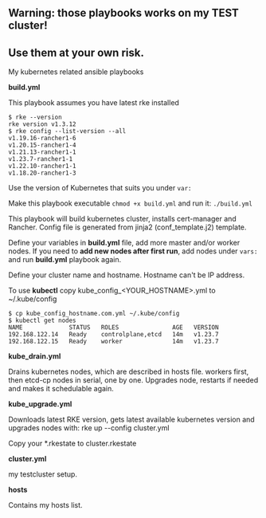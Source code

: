 ## Warning: those playbooks works on my TEST cluster! 
## Use them at your own risk.

My kubernetes related ansible playbooks

**build.yml**

This playbook assumes you have latest rke installed
```
$ rke --version
rke version v1.3.12
$ rke config --list-version --all
v1.19.16-rancher1-6
v1.20.15-rancher1-4
v1.21.13-rancher1-1
v1.23.7-rancher1-1
v1.22.10-rancher1-1
v1.18.20-rancher1-3
```
Use the version of Kubernetes that suits you under `var:`

Make this playbook executable `chmod +x build.yml` and run it: `./build.yml`

This playbook will build kubernetes cluster, installs cert-manager and Rancher. Config file is generated from jinja2 (conf_template.j2) template.

Define your variables in **build.yml** file, add more master and/or worker nodes. If you need to **add new nodes after first run**, add nodes under `vars:` and run **build.yml** playbook again.

Define your cluster name and hostname. Hostname can't be IP address.

To use **kubectl** copy kube_config_<YOUR_HOSTNAME>.yml to ~/.kube/config
```
$ cp kube_config_hostname.com.yml ~/.kube/config 
$ kubectl get nodes
NAME             STATUS   ROLES               AGE   VERSION
192.168.122.14   Ready    controlplane,etcd   14m   v1.23.7
192.168.122.15   Ready    worker              14m   v1.23.7
```

**kube_drain.yml**

Drains kubernetes nodes, which are described in hosts file. workers first, then etcd-cp nodes in serial, one by one.
Upgrades node, restarts if needed and makes it schedulable again.

**kube_upgrade.yml**

Downloads latest RKE version, gets latest available kubernetes version and upgrades nodes with: rke up --config cluster.yml

Copy your *.rkestate to cluster.rkestate

**cluster.yml**

my testcluster setup.

**hosts**

Contains my hosts list.

